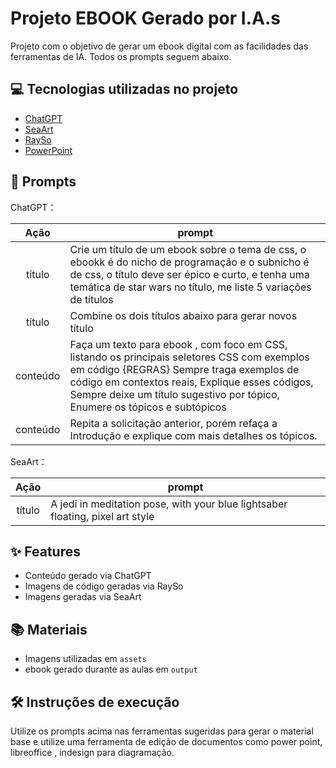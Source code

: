 # Projeto EBOOK Gerado por I.A.s

Projeto com o objetivo de gerar um ebook digital com as facilidades das ferramentas de IA. Todos os prompts seguem abaixo.

## 💻 Tecnologias utilizadas no projeto

- [ChatGPT](https://chat.openai.com/) 
- [SeaArt](https://www.seaart.ai/pt/)
- [RaySo](https://ray.so/)
- [PowerPoint](https://www.microsoft.com/en/microsoft-365/powerpoint)

## 🧠 Prompts


ChatGPT：

|   Ação   | prompt                                                                                                                                                                                                                                                                                 |
| :------: | -------------------------------------------------------------------------------------------------------------------------------------------------------------------------------------------------------------------------------------------------------------------------------------- |
|  título  | Crie um título de um ebook sobre o tema de css, o ebookk é do nicho de programação e o subnicho é de css, o título deve ser épico e curto, e tenha uma temática de star wars no título, me liste 5 variações de títulos                                                             |
|  título  | Combine os dois títulos abaixo para gerar novos título                                              |
| conteúdo | Faça um texto para ebook , com foco em CSS, listando os principais seletores CSS com exemplos em código {REGRAS} Sempre traga exemplos de código em contextos reais, Explique esses códigos, Sempre deixe um título sugestivo por tópico, Enumere os tópicos e subtópicos             |
| conteúdo | Repita  a solicitação anterior, porém refaça a Introdução e explique com mais detalhes os tópicos.  |


SeaArt：

|  Ação    | prompt                                                                                              |
| :----:   | --------------------------------------------------------------------------------------------------- |
| título   | A jedi in meditation pose, with your blue lightsaber floating, pixel art style                      |

## ✨ Features

- Conteúdo gerado via ChatGPT
- Imagens de código geradas via RaySo
- Imagens geradas via SeaArt

## 📚 Materiais

- Imagens utilizadas em `assets`
- ebook gerado durante as aulas em `output`

## 🛠️ Instruções de execução

Utilize os prompts acima nas ferramentas sugeridas para gerar o material base e utilize uma ferramenta de edição de documentos como power point, libreoffice , indesign para diagramação.
